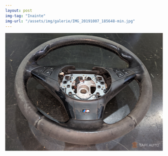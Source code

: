 ```yaml
---
layout: post
img-tag: "Inainte"
img-url: "/assets/img/galerie/IMG_20191007_185648-min.jpg"
---
```


![Poza](/assets/img/galerie/IMG_20191007_185648-min.jpg)
